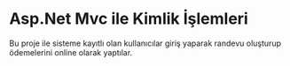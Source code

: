 # Asp.Net Mvc ile Kimlik İşlemleri
 Bu proje ile sisteme kayıtlı olan kullanıcılar giriş yaparak randevu oluşturup ödemelerini online olarak yaptılar.
